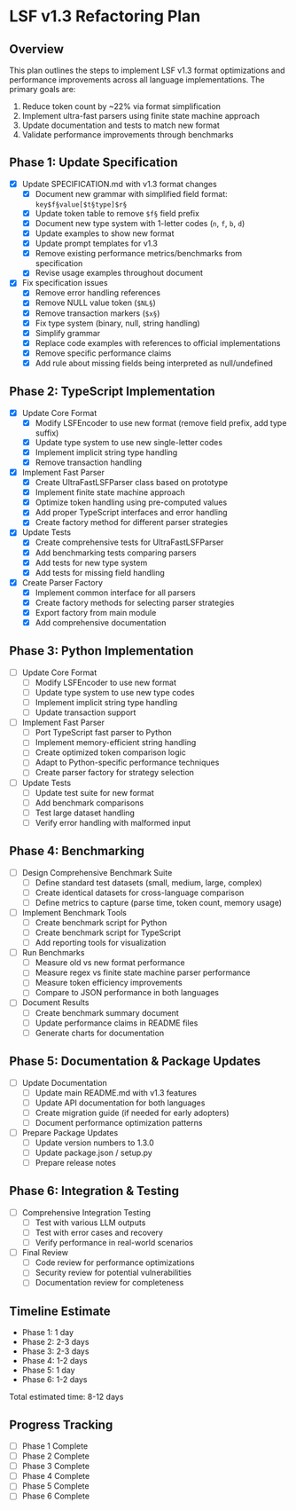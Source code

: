 # LSF v1.3 Refactoring Plan

## Overview
This plan outlines the steps to implement LSF v1.3 format optimizations and performance improvements across all language implementations. The primary goals are:

1. Reduce token count by ~22% via format simplification
2. Implement ultra-fast parsers using finite state machine approach
3. Update documentation and tests to match new format
4. Validate performance improvements through benchmarks

## Phase 1: Update Specification

- [x] Update SPECIFICATION.md with v1.3 format changes
  - [x] Document new grammar with simplified field format: `key$f§value[$t§type]$r§`
  - [x] Update token table to remove `$f§` field prefix
  - [x] Document new type system with 1-letter codes (`n`, `f`, `b`, `d`)
  - [x] Update examples to show new format
  - [x] Update prompt templates for v1.3
  - [x] Remove existing performance metrics/benchmarks from specification
  - [x] Revise usage examples throughout document
- [x] Fix specification issues
  - [x] Remove error handling references
  - [x] Remove NULL value token (`$NL§`)
  - [x] Remove transaction markers (`$x§`)
  - [x] Fix type system (binary, null, string handling)
  - [x] Simplify grammar
  - [x] Replace code examples with references to official implementations
  - [x] Remove specific performance claims
  - [x] Add rule about missing fields being interpreted as null/undefined

## Phase 2: TypeScript Implementation

- [x] Update Core Format
  - [x] Modify LSFEncoder to use new format (remove field prefix, add type suffix)
  - [x] Update type system to use new single-letter codes
  - [x] Implement implicit string type handling
  - [x] Remove transaction handling

- [x] Implement Fast Parser
  - [x] Create UltraFastLSFParser class based on prototype
  - [x] Implement finite state machine approach
  - [x] Optimize token handling using pre-computed values
  - [x] Add proper TypeScript interfaces and error handling
  - [x] Create factory method for different parser strategies

- [x] Update Tests
  - [x] Create comprehensive tests for UltraFastLSFParser
  - [x] Add benchmarking tests comparing parsers
  - [x] Add tests for new type system
  - [x] Add tests for missing field handling

- [x] Create Parser Factory
  - [x] Implement common interface for all parsers
  - [x] Create factory methods for selecting parser strategies
  - [x] Export factory from main module
  - [x] Add comprehensive documentation

## Phase 3: Python Implementation

- [ ] Update Core Format
  - [ ] Modify LSFEncoder to use new format
  - [ ] Update type system to use new type codes
  - [ ] Implement implicit string type handling
  - [ ] Update transaction support

- [ ] Implement Fast Parser
  - [ ] Port TypeScript fast parser to Python
  - [ ] Implement memory-efficient string handling
  - [ ] Create optimized token comparison logic
  - [ ] Adapt to Python-specific performance techniques
  - [ ] Create parser factory for strategy selection

- [ ] Update Tests
  - [ ] Update test suite for new format
  - [ ] Add benchmark comparisons
  - [ ] Test large dataset handling
  - [ ] Verify error handling with malformed input

## Phase 4: Benchmarking

- [ ] Design Comprehensive Benchmark Suite
  - [ ] Define standard test datasets (small, medium, large, complex)
  - [ ] Create identical datasets for cross-language comparison
  - [ ] Define metrics to capture (parse time, token count, memory usage)

- [ ] Implement Benchmark Tools
  - [ ] Create benchmark script for Python
  - [ ] Create benchmark script for TypeScript
  - [ ] Add reporting tools for visualization

- [ ] Run Benchmarks
  - [ ] Measure old vs new format performance
  - [ ] Measure regex vs finite state machine parser performance
  - [ ] Measure token efficiency improvements
  - [ ] Compare to JSON performance in both languages

- [ ] Document Results
  - [ ] Create benchmark summary document
  - [ ] Update performance claims in README files
  - [ ] Generate charts for documentation

## Phase 5: Documentation & Package Updates

- [ ] Update Documentation
  - [ ] Update main README.md with v1.3 features
  - [ ] Update API documentation for both languages
  - [ ] Create migration guide (if needed for early adopters)
  - [ ] Document performance optimization patterns

- [ ] Prepare Package Updates
  - [ ] Update version numbers to 1.3.0
  - [ ] Update package.json / setup.py
  - [ ] Prepare release notes

## Phase 6: Integration & Testing

- [ ] Comprehensive Integration Testing
  - [ ] Test with various LLM outputs
  - [ ] Test with error cases and recovery
  - [ ] Verify performance in real-world scenarios

- [ ] Final Review
  - [ ] Code review for performance optimizations
  - [ ] Security review for potential vulnerabilities
  - [ ] Documentation review for completeness

## Timeline Estimate

- Phase 1: 1 day
- Phase 2: 2-3 days
- Phase 3: 2-3 days
- Phase 4: 1-2 days
- Phase 5: 1 day
- Phase 6: 1-2 days

Total estimated time: 8-12 days

## Progress Tracking

- [ ] Phase 1 Complete
- [ ] Phase 2 Complete
- [ ] Phase 3 Complete
- [ ] Phase 4 Complete
- [ ] Phase 5 Complete
- [ ] Phase 6 Complete 